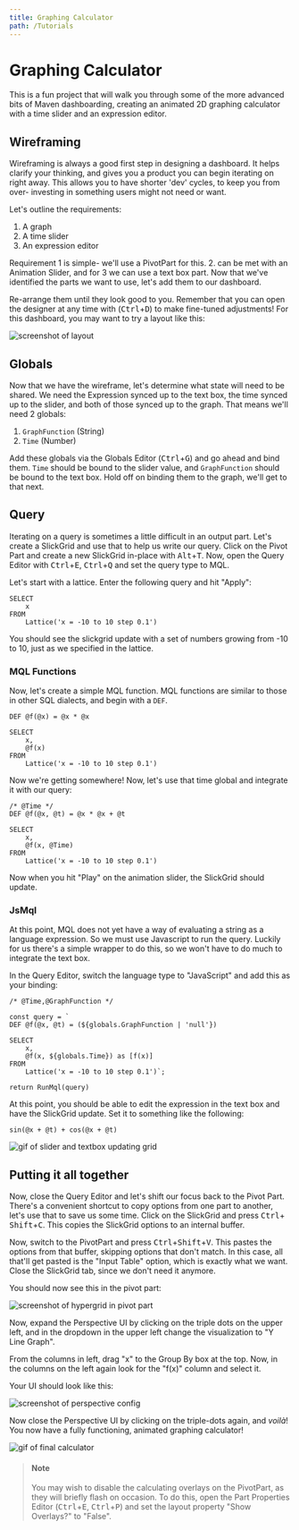 ```yaml
---
title: Graphing Calculator
path: /Tutorials
---
```


# Graphing Calculator

This is a fun project that will walk you through some of the more advanced bits
of Maven dashboarding, creating an animated 2D graphing calculator with a time
slider and an expression editor.

## Wireframing

Wireframing is always a good first step in designing a dashboard. It helps
clarify your thinking, and gives you a product you can begin iterating on right
away. This allows you to have shorter 'dev' cycles, to keep you from over-
investing in something users might not need or want.

Let's outline the requirements:

1. A graph
2. A time slider
3. An expression editor

Requirement 1 is simple- we'll use a PivotPart for this. 2. can be met with an
Animation Slider, and for 3 we can use a text box part. Now that we've
identified the parts we want to use, let's add them to our dashboard.

Re-arrange them until they look good to you. Remember that you can open the
designer at any time with (<kbd>Ctrl</kbd>+<kbd>D</kbd>) to make fine-tuned
adjustments! For this dashboard, you may want to try a layout like this:

![screenshot of layout](../static/graphing/wireframe.png)

## Globals

Now that we have the wireframe, let's determine what state will need to be
shared. We need the Expression synced up to the text box, the time synced up to
the slider, and both of those synced up to the graph. That means we'll need 2
globals:

1. `GraphFunction` (String)
2. `Time` (Number)

Add these globals via the Globals Editor (<kbd>Ctrl</kbd>+<kbd>G</kbd>) and go
ahead and bind them. `Time` should be bound to the slider value, and
`GraphFunction` should be bound to the text box. Hold off on binding them to the
graph, we'll get to that next.

## Query

Iterating on a query is sometimes a little difficult in an output part. Let's
create a SlickGrid and use that to help us write our query. Click on the Pivot
Part and create a new SlickGrid in-place with <kbd>Alt</kbd>+<kbd>T</kbd>. Now,
open the Query Editor with <kbd>Ctrl</kbd>+<kbd>E</kbd>,
<kbd>Ctrl</kbd>+<kbd>Q</kbd> and set the query type to MQL.

Let's start with a lattice. Enter the following query and hit "Apply":

```mql
SELECT
    x
FROM
    Lattice('x = -10 to 10 step 0.1')
```

You should see the slickgrid update with a set of numbers growing from -10 to
10, just as we specified in the lattice.

### MQL Functions

Now, let's create a simple MQL function. MQL functions are similar to those in
other SQL dialects, and begin with a `DEF`.

```mql
DEF @f(@x) = @x * @x

SELECT
    x,
    @f(x)
FROM
    Lattice('x = -10 to 10 step 0.1')
```

Now we're getting somewhere! Now, let's use that time global and integrate it
with our query:

```mql
/* @Time */
DEF @f(@x, @t) = @x * @x + @t

SELECT
    x,
    @f(x, @Time)
FROM
    Lattice('x = -10 to 10 step 0.1')
```

Now when you hit "Play" on the animation slider, the SlickGrid should update.

### JsMql

At this point, MQL does not yet have a way of evaluating a string as a language
expression. So we must use Javascript to run the query. Luckily for us there's
a simple wrapper to do this, so we won't have to do much to integrate the
text box.

In the Query Editor, switch the language type to "JavaScript" and add this as
your binding:

```jsmql
/* @Time,@GraphFunction */

const query = `
DEF @f(@x, @t) = (${globals.GraphFunction | 'null'})

SELECT
    x,
    @f(x, ${globals.Time}) as [f(x)]
FROM
    Lattice('x = -10 to 10 step 0.1')`;

return RunMql(query)
```

At this point, you should be able to edit the expression in the text box and
have the SlickGrid update. Set it to something like the following:

`sin(@x + @t) + cos(@x + @t)`

![gif of slider and textbox updating grid](../static/graphing/grid-update.gif)

## Putting it all together

Now, close the Query Editor and let's shift our focus back to the Pivot Part.
There's a convenient shortcut to copy options from one part to another, let's
use that to save us some time. Click on the SlickGrid and press <kbd>Ctrl</kbd>+
<kbd>Shift</kbd>+<kbd>C</kbd>. This copies the SlickGrid options to an internal
buffer.

Now, switch to the PivotPart and press <kbd>Ctrl</kbd>+<kbd>Shift</kbd>+<kbd>V</kbd>.
This pastes the options from that buffer, skipping options that don't match. In
this case, all that'll get pasted is the "Input Table" option, which is exactly
what we want. Close the SlickGrid tab, since we don't need it anymore.

You should now see this in the pivot part:

![screenshot of hypergrid in pivot part](../static/graphing/hypergrid.png)

Now, expand the Perspective UI by clicking on the triple dots on the upper left,
and in the dropdown in the upper left change the visualization to "Y Line Graph".

From the columns in left, drag "x" to the Group By box at the top. Now, in the
columns on the left again look for the "f(x)" column and select it.

Your UI should look like this:

![screenshot of perspective config](../static/graphing/perspective-config.png)

Now close the Perspective UI by clicking on the triple-dots again, and _voilà_!
You now have a fully functioning, animated graphing calculator!

![gif of final calculator](../static/graphing/calculator.gif)

> #### Note
>
> You may wish to disable the calculating overlays on the PivotPart, as they
> will briefly flash on occasion. To do this, open the Part Properties Editor
> (<kbd>Ctrl</kbd>+<kbd>E</kbd>, <kbd>Ctrl</kbd>+<kbd>P</kbd>) and set the
> layout property "Show Overlays?" to "False".
